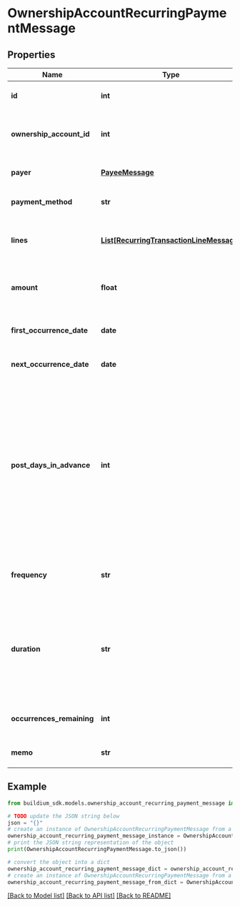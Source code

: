 # OwnershipAccountRecurringPaymentMessage


## Properties

Name | Type | Description | Notes
------------ | ------------- | ------------- | -------------
**id** | **int** | The unique identifier of the recurring payment schedule. | [optional] 
**ownership_account_id** | **int** | The unique identifier of the ownership account that the recurring payment will be applied to. | [optional] 
**payer** | [**PayeeMessage**](PayeeMessage.md) | User information for the resident making the payment. | [optional] 
**payment_method** | **str** | The method of payment for the transaction. | [optional] 
**lines** | [**List[RecurringTransactionLineMessage]**](RecurringTransactionLineMessage.md) | Line items describing how the payment is to be allocated when the recurring transaction is processed. | [optional] 
**amount** | **float** | The total amount of the recurring payment based on sum of the &#x60;Lines.Amount&#x60;. | [optional] 
**first_occurrence_date** | **date** | The date the first occurence this payment was processed. | [optional] 
**next_occurrence_date** | **date** | The next date the scheduled payment will be processed. | [optional] 
**post_days_in_advance** | **int** | Specifies the number of days ahead of the transaction date the payment will post on the lease ledger. This setting can be used to add the payment to the ledger ahead of the due date for visibility. For example, if the &#x60;FirstOccurrenceDate&#x60; is set to 8/10/2022 and this value is set to 5 then the charge will added to the ledger on 8/5/2022, but will have transaction date of 8/10/2022. | [optional] 
**frequency** | **str** | Specifies the frequency at which the recurring payment will be processed. | [optional] 
**duration** | **str** | Specifies the period of time/occurrences the recurring payment will be processed. Note, if the &#x60;Frequency&#x60; field is set to &#x60;OneTime&#x60; this field should be set to &#x60;NULL&#x60; as any submitted value will be ignored. | [optional] 
**occurrences_remaining** | **int** | The number of remaining times this recurring payment will be processed. | [optional] 
**memo** | **str** | Memo associated with the recurring payment. | [optional] 

## Example

```python
from buildium_sdk.models.ownership_account_recurring_payment_message import OwnershipAccountRecurringPaymentMessage

# TODO update the JSON string below
json = "{}"
# create an instance of OwnershipAccountRecurringPaymentMessage from a JSON string
ownership_account_recurring_payment_message_instance = OwnershipAccountRecurringPaymentMessage.from_json(json)
# print the JSON string representation of the object
print(OwnershipAccountRecurringPaymentMessage.to_json())

# convert the object into a dict
ownership_account_recurring_payment_message_dict = ownership_account_recurring_payment_message_instance.to_dict()
# create an instance of OwnershipAccountRecurringPaymentMessage from a dict
ownership_account_recurring_payment_message_from_dict = OwnershipAccountRecurringPaymentMessage.from_dict(ownership_account_recurring_payment_message_dict)
```
[[Back to Model list]](../README.md#documentation-for-models) [[Back to API list]](../README.md#documentation-for-api-endpoints) [[Back to README]](../README.md)


